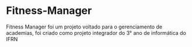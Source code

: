 # Fitness-Manager
Fitness Manager foi um projeto voltado para o gerenciamento de academias, foi criado como projeto integrador do 3° ano de informática do IFRN
